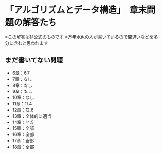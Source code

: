 # 「アルゴリズムとデータ構造」　章末問題の解答たち
※この解答は非公式のものです
※万年水色の人が書いているので間違いなどを多分に含むと思われます

## まだ書いてない問題
- 6章：6.7
- 7章：なし
- 8章：なし
- 9章：なし
- 10章：なし
- 11章：11.4
- 12章：12.6
- 13章：全体的に適当
- 14章：14.5
- 15章：全部
- 16章：全部
- 17章：全部
- 18章：全部
